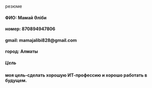 <html>
  <body>
  <head>резюме</head>
<h4>ФИО: Мамай Әліби</h4>
<h4>номер: 870894947806</h4>
<h4>gmail: mamajalibi828@gmail.com</h4>
<h4>город: Алматы</h4>
<P><H5>Цель</H5></P>
<h4>моя цель-сделать хорошую ИТ-профессию и хорошо работать в будущем.</h4>


</body>
</html>

